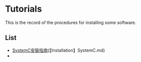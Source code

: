 # Tutorials
This is the record of the procedures for installing some software.
## List
* [SystemC安裝指南](https://github.com/Roy-Tsai-myaccount/Tutorials/blob/main/%E3%80%90Installation%E3%80%91SystemC.md)(【Installation】SystemC.md)
* 
